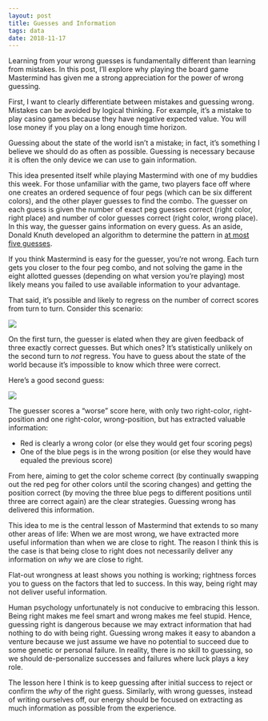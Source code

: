 ```yaml
---
layout: post
title: Guesses and Information
tags: data
date: 2018-11-17
---
```


Learning from your wrong guesses is fundamentally different than learning from mistakes. In this post, I’ll explore why playing the board game Mastermind has given me a strong appreciation for the power of wrong guessing.

First, I want to clearly differentiate between mistakes and guessing wrong. Mistakes can be avoided by logical thinking. For example, it’s a mistake to play casino games because they have negative expected value. You will lose money if you play on a long enough time horizon.

Guessing about the state of the world isn’t a mistake; in fact, it’s something I believe we should do as often as possible. Guessing is necessary because it is often the only device we can use to gain information.

This idea presented itself while playing Mastermind with one of my buddies this week. For those unfamiliar with the game, two players face off where one creates an ordered sequence of four pegs (which can be six different colors), and the other player guesses to find the combo. The guesser on each guess is given the number of exact peg guesses correct (right color, right place) and number of color guesses correct (right color, wrong place). In this way, the guesser gains information on every guess. As an aside, Donald Knuth developed an algorithm to determine the pattern in [at most five guesses](http://www.cs.uni.edu/~wallingf/teaching/cs3530/resources/knuth-mastermind.pdf).

If you think Mastermind is easy for the guesser, you’re not wrong. Each turn gets you closer to the four peg combo, and not solving the game in the eight allotted guesses (depending on what version you’re playing) most likely means you failed to use available information to your advantage.

That said, it’s possible and likely to regress on the number of correct scores from turn to turn. Consider this scenario:

![](https://s3.amazonaws.com/redux-series/guess-1.png)

On the first turn, the guesser is elated when they are given feedback of three exactly correct guesses. But which ones? It’s statistically unlikely on the second turn to *not* regress. You have to guess about the state of the world because it’s impossible to know which three were correct.

Here’s a good second guess:

![](https://s3.amazonaws.com/redux-series/guess-2a.png)

The guesser scores a “worse” score here, with only two right-color, right-position and one right-color, wrong-position, but has extracted valuable information:

- Red is clearly a wrong color (or else they would get four scoring pegs)
- One of the blue pegs is in the wrong position (or else they would have equaled the previous score)

From here, aiming to get the color scheme correct (by continually swapping out the red peg for other colors until the scoring changes) and getting the position correct (by moving the three blue pegs to different positions until three are correct again) are the clear strategies. Guessing wrong has delivered this information.

This idea to me is the central lesson of Mastermind that extends to so many other areas of life: When we are most wrong, we have extracted more useful information than when we are close to right. The reason I think this is the case is that being close to right does not necessarily deliver any information on *why* we are close to right.

Flat-out wrongness at least shows you nothing is working; rightness forces you to guess on the factors that led to success. In this way, being right may not deliver useful information.

Human psychology unfortunately is not conducive to embracing this lesson. Being right makes me feel smart and wrong makes me feel stupid. Hence, guessing right is dangerous because we may extract information that had nothing to do with being right. Guessing wrong makes it easy to abandon a venture because we just assume we have no potential to succeed due to some genetic or personal failure. In reality, there is no skill to guessing, so we should de-personalize successes and failures where luck plays a key role.

The lesson here I think is to keep guessing after initial success to reject or confirm the *why* of the right guess. Similarly, with wrong guesses, instead of writing ourselves off, our energy should be focused on extracting as much information as possible from the experience.
